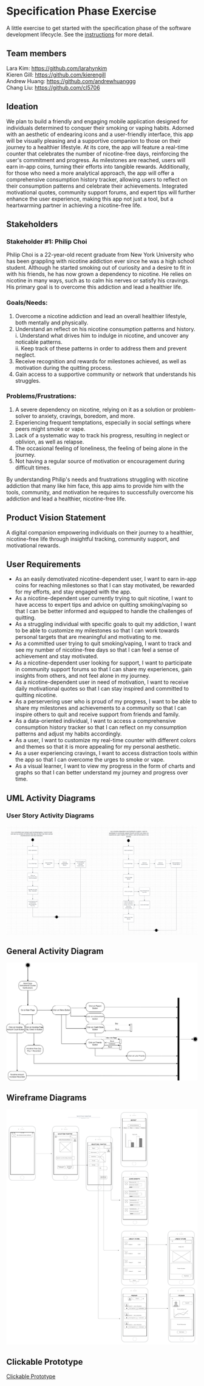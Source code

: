 # Specification Phase Exercise

A little exercise to get started with the specification phase of the software development lifecycle. See the [instructions](instructions.md) for more detail.

## Team members
Lara Kim: https://github.com/larahynkim <br>
Kieren Gill: https://github.com/kierengill <br>
Andrew Huang: https://github.com/andrewhuanggg <br>
Chang Liu: https://github.com/cl5706 <br>

## Ideation 
We plan to build a friendly and engaging mobile application designed for individuals determined to conquer their smoking or vaping habits. Adorned with an aesthetic of endearing icons and a user-friendly interface, this app will be visually pleasing and a supportive companion to those on their journey to a healthier lifestyle. At its core, the app will feature a real-time counter that celebrates the number of nicotine-free days, reinforcing the user's commitment and progress. As milestones are reached, users will earn in-app coins, turning their efforts into tangible rewards. Additionally, for those who need a more analytical approach, the app will offer a comprehensive consumption history tracker, allowing users to reflect on their consumption patterns and celebrate their achievements. Integrated motivational quotes, community support forums, and expert tips will further enhance the user experience, making this app not just a tool, but a heartwarming partner in achieving a nicotine-free life. 

## Stakeholders

### Stakeholder #1: Philip Choi  
Philip Choi is a 22-year-old recent graduate from New York University who has been grappling with nicotine addiction ever since he was a high school student. Although he started smoking out of curiosity and a desire to fit in with his friends, he has now grown a dependency to nicotine. He relies on nicotine in many ways, such as to calm his nerves or satisfy his cravings. His primary goal is to overcome this addiction and lead a healthier life.   
### Goals/Needs: 
1. Overcome a nicotine addiction and lead an overall healthier lifestyle, both mentally and physically. 
2. Understand an reflect on his nicotine consumption patterns and history. <br>
	i. Understand what drives him to indulge in nicotine, and uncover any noticable patterns. <br>
	ii. Keep track of these patterns in order to address them and prevent neglect. <br>
3. Receive recognition and rewards for milestones achieved, as well as motivation during the quitting process. 
4. Gain access to a supportive community or network that understands his struggles. 

### Problems/Frustrations:
1. A severe dependency on nicotine, relying on it as a solution or problem-solver to anxiety, cravings, boredom, and more. 
2. Experiencing frequent temptations, especially in social settings where peers might smoke or vape. 
3. Lack of a systematic way to track his progress, resulting in neglect or oblivion, as well as relapse. 
4. The occasional feeling of loneliness, the feeling of being alone in the journey.   
5. Not having a regular source of motivation or encouragement during difficult times. 

By understanding Philip's needs and frustrations struggling with nicotine addiction that many like him face, this app aims to provide him with the tools, community, and motivation he requires to successfully overcome his addiction and lead a healthier, nicotine-free life.

## Product Vision Statement

A digital companion empowering individuals on their journey to a healthier, nicotine-free life through insightful tracking, community support, and motivational rewards. 

## User Requirements

* As an easily demotivated nicotine-dependent user, I want to earn in-app coins for reaching milestones so that I can stay motivated, be rewarded for my efforts, and stay engaged with the app. 
* As a nicotine-dependent user currently trying to quit nicotine, I want to have access to expert tips and advice on quitting smoking/vaping so that I can be better informed and equipped to handle the challenges of quitting.
* As a struggling individual with specific goals to quit my addiction, I want to be able to customize my milestones so that I can work towards personal targets that are meaningful and motivating to me.
* As a committed user trying to quit smoking/vaping, I want to track and see my number of nicotine-free days so that I can feel a sense of achievement and stay motivated.
* As a nicotine-dependent user looking for support, I want to participate in community support forums so that I can share my experiences, gain insights from others, and not feel alone in my journey.
* As a nicotine-dependent user in need of motivation, I want to receive daily motivational quotes so that I can stay inspired and committed to quitting nicotine.
* As a perservering user who is proud of my progress, I want to be able to share my milestones and achievements to a community so that I can inspire others to quit and receive support from friends and family.
* As a data-oriented individual, I want to access a comprehensive consumption history tracker so that I can reflect on my consumption patterns and adjust my habits accordingly.
* As a user, I want to customize my real-time counter with different colors and themes so that it is more appealing for my personal aesthetic. 
* As a user experiencing cravings, I want to access distraction tools within the app so that I can overcome the urges to smoke or vape. 
* As a visual learner, I want to view my progress in the form of charts and graphs so that I can better understand my journey and progress over time. 

## UML Activity Diagrams
### User Story Activity Diagrams 
![Alt text](UMLactivitydiagrams.png)

## General Activity Diagram 
![Alt text](0c754e65a3616fd235e70ead00140a2.png)

## Wireframe Diagrams
![Alt text](7196f91ac8def4884540047ae60e7e2.png)


## Clickable Prototype
[Clickable Prototype](https://www.figma.com/proto/8OcCgQFUwQruSJyB0u7IJx/SWE-Project-1?page-id=0%3A1&type=design&node-id=1-2&viewport=349%2C234%2C0.31&t=hFNplcxoskbgAaYB-1&scaling=scale-down&starting-point-node-id=1%3A2&mode=design)